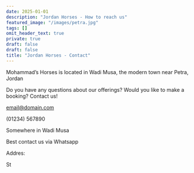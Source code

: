 ```yaml
---
date: 2025-01-01
description: "Jordan Horses - How to reach us"
featured_image: "/images/petra.jpg"
tags: []
omit_header_text: true
private: true
draft: false
draft: false
title: "Jordan Horses - Contact"
---
```




Mohammad’s Horses is located in Wadi Musa, the modern town near Petra, Jordan

Do you have any questions about our offerings? Would you like to make a booking? Contact us!

email@domain.com

(01234) 567890

Somewhere in Wadi Musa



Best contact us via Whatsapp


Addres:

St